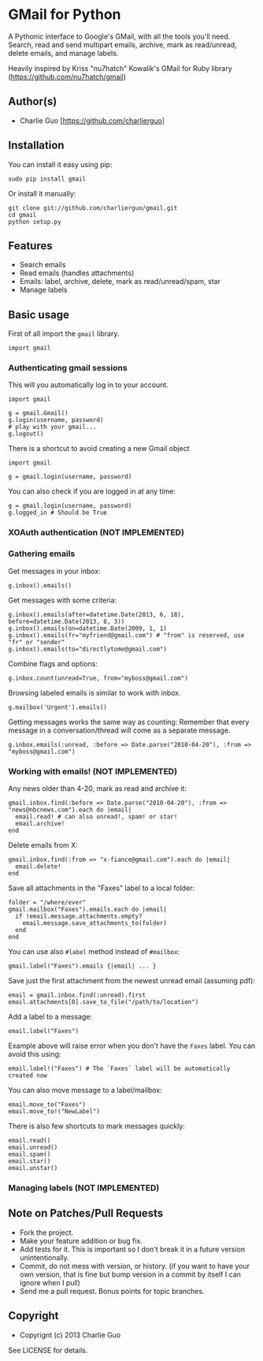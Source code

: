 # GMail for Python

A Pythonic interface to Google's GMail, with all the tools you'll need. Search, 
read and send multipart emails, archive, mark as read/unread, delete emails, 
and manage labels.

Heavily inspired by Kriss "nu7hatch" Kowalik's GMail for Ruby library (https://github.com/nu7hatch/gmail)

## Author(s)

* Charlie Guo [https://github.com/charlierguo]

## Installation

You can install it easy using pip:

    sudo pip install gmail
    
Or install it manually:

    git clone git://github.com/charlierguo/gmail.git
    cd gmail
    python setup.py

## Features

* Search emails
* Read emails (handles attachments)
* Emails: label, archive, delete, mark as read/unread/spam, star
* Manage labels

## Basic usage

First of all import the `gmail` library.

    import gmail
    
### Authenticating gmail sessions

This will you automatically log in to your account. 
    
    import gmail

    g = gmail.Gmail()
    g.login(username, password)
    # play with your gmail...
    g.logout()

There is a shortcut to avoid creating a new Gmail object
    
    import gmail 

    g = gmail.login(username, password)

You can also check if you are logged in at any time:

    g = gmail.login(username, password)
    g.logged_in # Should be True

### XOAuth authentication (NOT IMPLEMENTED)

### Gathering emails
    
Get messages in your inbox:

    g.inbox().emails()

Get messages with some criteria:

    g.inbox().emails(after=datetime.Date(2013, 6, 18), before=datetime.Date(2013, 8, 3))
    g.inbox().emails(on=datetime.Date(2009, 1, 1)
    g.inbox().emails(fr="myfriend@gmail.com") # "from" is reserved, use "fr" or "sender"
    g.inbox().emails(to="directlytome@gmail.com")

Combine flags and options:

    g.inbox.count(unread=True, from="myboss@gmail.com")
    
Browsing labeled emails is similar to work with inbox.

    g.mailbox('Urgent').emails()
    
Getting messages works the same way as counting: Remember that every message in a 
conversation/thread will come as a separate message.

    g.inbox.emails(:unread, :before => Date.parse("2010-04-20"), :from => "myboss@gmail.com")
    
### Working with emails! (NOT IMPLEMENTED)

Any news older than 4-20, mark as read and archive it:

    gmail.inbox.find(:before => Date.parse("2010-04-20"), :from => "news@nbcnews.com").each do |email|
      email.read! # can also unread!, spam! or star!
      email.archive!
    end

Delete emails from X:

    gmail.inbox.find(:from => "x-fiance@gmail.com").each do |email|
      email.delete!
    end

Save all attachments in the "Faxes" label to a local folder:

    folder = "/where/ever"
    gmail.mailbox("Faxes").emails.each do |email|
      if !email.message.attachments.empty?
        email.message.save_attachments_to(folder)
      end
    end
     
You can use also `#label` method instead of `#mailbox`: 

    gmail.label("Faxes").emails {|email| ... }

Save just the first attachment from the newest unread email (assuming pdf):

    email = gmail.inbox.find(:unread).first
    email.attachments[0].save_to_file("/path/to/location")

Add a label to a message:

    email.label("Faxes")
    
Example above will raise error when you don't have the `Faxes` label. You can 
avoid this using:

    email.label!("Faxes") # The `Faxes` label will be automatically created now

You can also move message to a label/mailbox:
 
    email.move_to("Faxes")
    email.move_to!("NewLabel")
    
There is also few shortcuts to mark messages quickly:

    email.read()
    email.unread()
    email.spam()
    email.star()
    email.unstar()

### Managing labels (NOT IMPLEMENTED)

## Note on Patches/Pull Requests
 
* Fork the project.
* Make your feature addition or bug fix.
* Add tests for it. This is important so I don't break it in a
  future version unintentionally.
* Commit, do not mess with version, or history.
  (if you want to have your own version, that is fine but bump version in a commit by itself I can ignore when I pull)
* Send me a pull request. Bonus points for topic branches.

## Copyright

* Copyrignt (c) 2013 Charlie Guo

See LICENSE for details.

